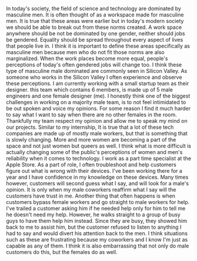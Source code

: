 In today's society, the field of science and technology are dominated by masculine men. It is often thought of as a workspace made for masculine men. It is true that these areas were earlier but in today's modern society we should be able to break out from these norms created. A work space anywhere should be not be dominated by one gender, neither should jobs be gendered. Equality should be spread throughout every aspect of lives that people live in. I think it is important to define these areas specifically as masculine men because men who do not fit those norms are also marginalized. When the work places become more equal, people's perceptions of today's often gendered jobs will change too. I think these type of masculine male dominated are commonly seen in Silicon Valley. As someone who works in the Silicon Valley I often experience and observe these perceptions. I am currently working with a small startup team as their designer. this team which contains 6 members, is made up of 5 male engineers and one female designer (me). I honestly think one of the biggest challenges in working on a majority male team, is to not feel intimidated to be out spoken and voice my opinions. For some reason I find it much harder to say what I want to say when there are no other females in the room. Thankfully my team respect my opinion and allow me to speak my mind on our projects. Similar to my internship, It is true that a lot of these tech companies are made up of mostly male workers, but that is something that is slowly changing. More and more women are becoming a part of the space and not just women but queers as well. I think what is more difficult is actually changing some of the public's perceptions of women and men's reliability when it comes to technology. I work as a part time specialist at the Apple Store. As a part of role, I often troubleshoot and help customers figure out what is wrong with their devices. I've been working there for a year and I have confidence in my knowledge on these devices. Many times however, customers will second guess what I say, and will look for a male's opinion. It is only when my male coworkers reaffirm what I say will the customers have trust in me. Another thing that often happens is when customers bypass female workers and go straight to male workers for help. I've trailed a customer asking him if he needed help only for him to tell me he doesn't need my help. However, he walks straight to a group of busy guys to have them help him instead. Since they are busy, they showed him back to me to assist him, but the customer refused to listen to anything I had to say and would divert his attention back to the men. I think situations such as these are frustrating because my coworkers and I know I'm just as capable as any of them. I think it is also embarrassing that not only do male customers do this, but the females do as well. 
